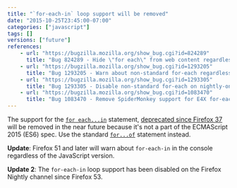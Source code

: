 ```yaml
---
title: "`for-each-in` loop support will be removed"
date: "2015-10-25T23:45:00-07:00"
categories: ["javascript"]
tags: []
versions: ["future"]
references:
    - url: "https://bugzilla.mozilla.org/show_bug.cgi?id=824289"
      title: "Bug 824289 - Hide \"for each\" from web content regardless of the JS version"
    - url: "https://bugzilla.mozilla.org/show_bug.cgi?id=1293205"
      title: "Bug 1293205 - Warn about non-standard for-each regardless of JS version number"
    - url: "https://bugzilla.mozilla.org/show_bug.cgi?id=1293305"
      title: "Bug 1293305 - Disable non-standard for-each on nightly-only"
    - url: "https://bugzilla.mozilla.org/show_bug.cgi?id=1083470"
      title: "Bug 1083470 - Remove SpiderMonkey support for E4X for-each"
---
```

The support for the [`for each...in`](https://developer.mozilla.org/en-US/docs/Web/JavaScript/Reference/Statements/for_each...in) statement, [deprecated since Firefox 37](https://www.fxsitecompat.com/en-CA/docs/2015/for-each-in-loops-are-now-deprecated/) will be removed in the near future because it's not a part of the ECMAScript 2015 (ES6) spec. Use the standard [`for...of`](https://developer.mozilla.org/en-US/docs/Web/JavaScript/Reference/Statements/for...of) statement instead.

**Update**: Firefox 51 and later will warn about `for-each-in` in the console regardless of the JavaScript version.

**Update 2**: The `for-each-in` loop support has been disabled on the Firefox Nightly channel since Firefox 53.
